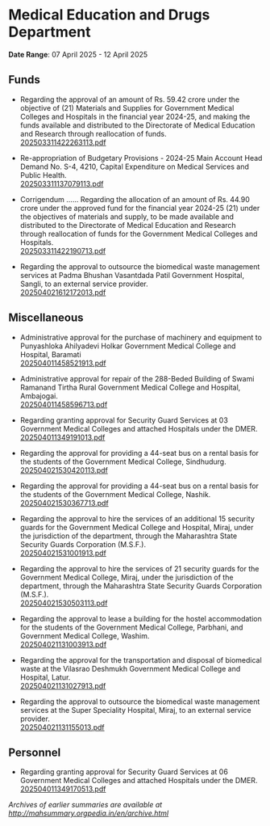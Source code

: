 # Medical Education and Drugs Department

**Date Range**: 07 April 2025 - 12 April 2025


## Funds
- Regarding the approval of an amount of Rs. 59.42 crore under the objective of (21) Materials and Supplies for Government Medical Colleges and Hospitals in the financial year 2024-25, and making the funds available and distributed to the Directorate of Medical Education and Research through reallocation of funds.\
  [202503311422263113.pdf](https://gr.maharashtra.gov.in/Site/Upload/Government%20Resolutions/English/202503311422263113.pdf)

- Re-appropriation of Budgetary Provisions - 2024-25 Main Account Head Demand No. S-4, 4210, Capital Expenditure on Medical Services and Public Health.\
  [202503311137079113.pdf](https://gr.maharashtra.gov.in/Site/Upload/Government%20Resolutions/English/202503311137079113.pdf)

- Corrigendum ...... Regarding the allocation of an amount of Rs. 44.90 crore under the approved fund for the financial year 2024-25 (21) under the objectives of materials and supply, to be made available and distributed to the Directorate of Medical Education and Research through reallocation of funds for the Government Medical Colleges and Hospitals.\
  [202503311422190713.pdf](https://gr.maharashtra.gov.in/Site/Upload/Government%20Resolutions/English/202503311422190713.pdf)

- Regarding the approval to outsource the biomedical waste management services at Padma Bhushan Vasantdada Patil Government Hospital, Sangli, to an external service provider.\
  [202504021612172013.pdf](https://gr.maharashtra.gov.in/Site/Upload/Government%20Resolutions/English/202504021612172013.pdf)

## Miscellaneous
- Administrative approval for the purchase of machinery and equipment to Punyashloka Ahilyadevi Holkar Government Medical College and Hospital, Baramati\
  [202504011458521913.pdf](https://gr.maharashtra.gov.in/Site/Upload/Government%20Resolutions/English/202504011458521913.pdf)

- Administrative approval for repair of the 288-Beded Building of Swami Ramanand Tirtha Rural Government Medical College and Hospital, Ambajogai.\
  [202504011458596713.pdf](https://gr.maharashtra.gov.in/Site/Upload/Government%20Resolutions/English/202504011458596713.pdf)

- Regarding granting approval for Security Guard Services at 03 Government Medical Colleges and attached Hospitals under the DMER.\
  [202504011349191013.pdf](https://gr.maharashtra.gov.in/Site/Upload/Government%20Resolutions/English/202504011349191013.pdf)

- Regarding the approval for providing a 44-seat bus on a rental basis for the students of the Government Medical College, Sindhudurg.\
  [202504021530420113.pdf](https://gr.maharashtra.gov.in/Site/Upload/Government%20Resolutions/English/202504021530420113.pdf)

- Regarding the approval for providing a 44-seat bus on a rental basis for the students of the Government Medical College, Nashik.\
  [202504021530367713.pdf](https://gr.maharashtra.gov.in/Site/Upload/Government%20Resolutions/English/202504021530367713.pdf)

- Regarding the approval to hire the services of an additional 15 security guards for the Government Medical College and Hospital, Miraj, under the jurisdiction of the department, through the Maharashtra State Security Guards Corporation (M.S.F.).\
  [202504021531001913.pdf](https://gr.maharashtra.gov.in/Site/Upload/Government%20Resolutions/English/202504021531001913.pdf)

- Regarding the approval to hire the services of 21 security guards for the Government Medical College, Miraj, under the jurisdiction of the department, through the Maharashtra State Security Guards Corporation (M.S.F.).\
  [202504021530503113.pdf](https://gr.maharashtra.gov.in/Site/Upload/Government%20Resolutions/English/202504021530503113.pdf)

- Regarding the approval to lease a building for the hostel accommodation for the students of the Government Medical College, Parbhani, and  Government Medical College, Washim.\
  [202504021131003913.pdf](https://gr.maharashtra.gov.in/Site/Upload/Government%20Resolutions/English/202504021131003913.pdf)

- Regarding the approval for the transportation and disposal of biomedical waste at the Vilasrao Deshmukh Government Medical College and Hospital, Latur.\
  [202504021131027913.pdf](https://gr.maharashtra.gov.in/Site/Upload/Government%20Resolutions/English/202504021131027913.pdf)

- Regarding the approval to outsource the biomedical waste management services at the Super Speciality Hospital, Miraj, to an external service provider.\
  [202504021131155013.pdf](https://gr.maharashtra.gov.in/Site/Upload/Government%20Resolutions/English/202504021131155013.pdf)

## Personnel
- Regarding granting approval for Security Guard Services at 06 Government Medical Colleges and attached Hospitals under the DMER.\
  [202504011349170513.pdf](https://gr.maharashtra.gov.in/Site/Upload/Government%20Resolutions/English/202504011349170513.pdf)


*Archives of earlier summaries are available at http://mahsummary.orgpedia.in/en/archive.html*
